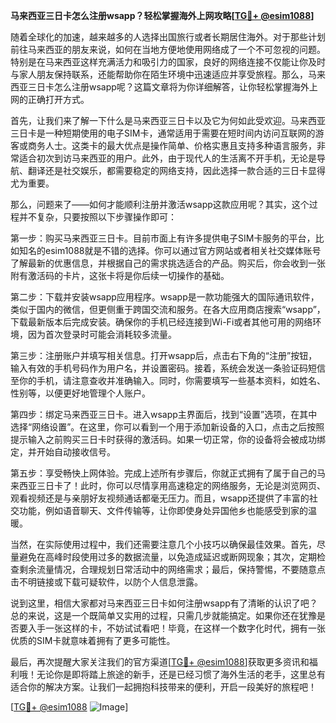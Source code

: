 **马来西亚三日卡怎么注册wsapp？轻松掌握海外上网攻略[[TG💪+ @esim1088](https://t.me/s/esim1088)]**

随着全球化的加速，越来越多的人选择出国旅行或者长期居住海外。对于那些计划前往马来西亚的朋友来说，如何在当地方便地使用网络成了一个不可忽视的问题。特别是在马来西亚这样充满活力和吸引力的国家，良好的网络连接不仅能让你及时与家人朋友保持联系，还能帮助你在陌生环境中迅速适应并享受旅程。那么，马来西亚三日卡怎么注册wsapp呢？这篇文章将为你详细解答，让你轻松掌握海外上网的正确打开方式。

首先，让我们来了解一下什么是马来西亚三日卡以及它为何如此受欢迎。马来西亚三日卡是一种短期使用的电子SIM卡，通常适用于需要在短时间内访问互联网的游客或商务人士。这类卡的最大优点是操作简单、价格实惠且支持多种语言服务，非常适合初次到访马来西亚的用户。此外，由于现代人的生活离不开手机，无论是导航、翻译还是社交娱乐，都需要稳定的网络支持，因此选择一款合适的三日卡显得尤为重要。

那么，问题来了——如何才能顺利注册并激活wsapp这款应用呢？其实，这个过程并不复杂，只要按照以下步骤操作即可：

第一步：购买马来西亚三日卡。目前市面上有许多提供电子SIM卡服务的平台，比如知名的esim1088就是不错的选择。你可以通过官方网站或者相关社交媒体账号了解最新的优惠信息，并根据自己的需求挑选适合的产品。购买后，你会收到一张附有激活码的卡片，这张卡将是你后续一切操作的基础。

第二步：下载并安装wsapp应用程序。wsapp是一款功能强大的国际通讯软件，类似于国内的微信，但更侧重于跨国交流和服务。在各大应用商店搜索“wsapp”，下载最新版本后完成安装。确保你的手机已经连接到Wi-Fi或者其他可用的网络环境，因为首次登录时可能会消耗较多流量。

第三步：注册账户并填写相关信息。打开wsapp后，点击右下角的“注册”按钮，输入有效的手机号码作为用户名，并设置密码。接着，系统会发送一条验证码短信至你的手机，请注意查收并准确输入。同时，你需要填写一些基本资料，如姓名、性别等，以便更好地管理个人账户。

第四步：绑定马来西亚三日卡。进入wsapp主界面后，找到“设置”选项，在其中选择“网络设置”。在这里，你可以看到一个用于添加新设备的入口，点击之后按照提示输入之前购买三日卡时获得的激活码。如果一切正常，你的设备将会被成功绑定，并开始自动接收信号。

第五步：享受畅快上网体验。完成上述所有步骤后，你就正式拥有了属于自己的马来西亚三日卡了！此时，你可以尽情享用高速稳定的网络服务，无论是浏览网页、观看视频还是与亲朋好友视频通话都毫无压力。而且，wsapp还提供了丰富的社交功能，例如语音聊天、文件传输等，让你即使身处异国他乡也能感受到家的温暖。

当然，在实际使用过程中，我们还需要注意几个小技巧以确保最佳效果。首先，尽量避免在高峰时段使用过多的数据流量，以免造成延迟或断网现象；其次，定期检查剩余流量情况，合理规划日常活动中的网络需求；最后，保持警惕，不要随意点击不明链接或下载可疑软件，以防个人信息泄露。

说到这里，相信大家都对马来西亚三日卡如何注册wsapp有了清晰的认识了吧？总的来说，这是一个既简单又实用的过程，只需几步就能搞定。如果你还在犹豫是否要入手一张这样的卡，不妨试试看吧！毕竟，在这样一个数字化时代，拥有一张优质的SIM卡就意味着拥有了更多可能性。

最后，再次提醒大家关注我们的官方渠道[[TG💪+ @esim1088](https://t.me/s/esim1088)]获取更多资讯和福利哦！无论你是即将踏上旅途的新手，还是已经习惯了海外生活的老手，这里总有适合你的解决方案。让我们一起拥抱科技带来的便利，开启一段美好的旅程吧！

[[TG💪+ @esim1088](https://t.me/s/esim1088) ![Image](https://i.postimg.cc/4NQfJmqS/Snipaste-2025-05-13-00-14-12.png)]